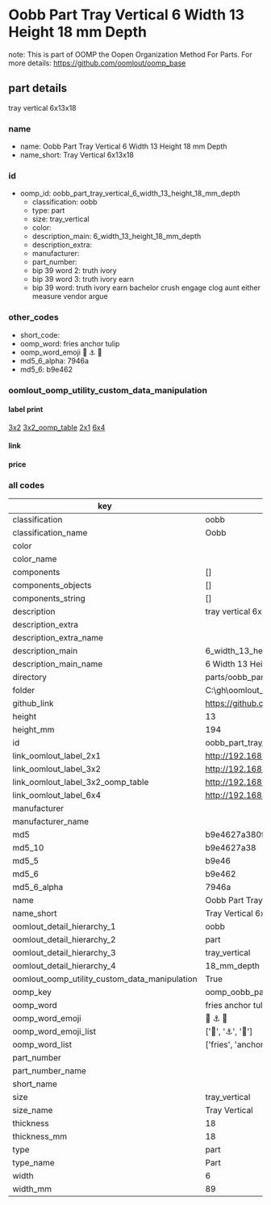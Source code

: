 # Oobb Part Tray Vertical 6 Width 13 Height 18 mm Depth  

note: This is part of OOMP the Oopen Organization Method For Parts. For more details: https://github.com/oomlout/oomp_base

##  part details
  



tray vertical 6x13x18



### name
* name: Oobb Part Tray Vertical 6 Width 13 Height 18 mm Depth
* name_short: Tray Vertical 6x13x18 
### id
* oomp_id: oobb_part_tray_vertical_6_width_13_height_18_mm_depth
  * classification: oobb
  * type: part
  * size: tray_vertical
  * color: 
  * description_main: 6_width_13_height_18_mm_depth
  * description_extra: 
  * manufacturer: 
  * part_number: 
  * bip 39 word 2: truth ivory
  * bip 39 word 3: truth ivory earn
  * bip 39 word: truth ivory earn bachelor crush engage clog aunt either measure vendor argue

### other_codes
* short_code: 
* oomp_word: fries anchor tulip
* oomp_word_emoji :fries: :anchor: :tulip:
* md5_6_alpha: 7946a
* md5_6: b9e462






### oomlout_oomp_utility_custom_data_manipulation
#### label print
[3x2](http://192.168.1.245:1112/?label=oomp%207946a)
[3x2_oomp_table](http://192.168.1.108:1112/?label=oomp%207946a)
[2x1](http://192.168.1.242:1112/?label=oomp%207946a)
[6x4](http://192.168.1.55:1112/?label=oomp%207946a)    

#### link

                              

#### price







### all codes 
| key | value |  
| --- | --- |  
| classification | oobb |  
| classification_name | Oobb |  
| color |  |  
| color_name |  |  
| components | [] |  
| components_objects | [] |  
| components_string | [] |  
| description | tray vertical 6x13x18 |  
| description_extra |  |  
| description_extra_name |  |  
| description_main | 6_width_13_height_18_mm_depth |  
| description_main_name | 6 Width 13 Height 18 mm Depth |  
| directory | parts/oobb_part_tray_vertical_6_width_13_height_18_mm_depth |  
| folder | C:\gh\oomlout_oobb_version_4_generated_parts\parts\oobb_part_tray_vertical_6_width_13_height_18_mm_depth |  
| github_link | https://github.com/oomlout/oomlout_oomp_part_src/tree/main/parts/oobb_part_tray_vertical_6_width_13_height_18_mm_depth |  
| height | 13 |  
| height_mm | 194 |  
| id | oobb_part_tray_vertical_6_width_13_height_18_mm_depth |  
| link_oomlout_label_2x1 | http://192.168.1.242:1112/?label=oomp%207946a |  
| link_oomlout_label_3x2 | http://192.168.1.245:1112/?label=oomp%207946a |  
| link_oomlout_label_3x2_oomp_table | http://192.168.1.108:1112/?label=oomp%207946a |  
| link_oomlout_label_6x4 | http://192.168.1.55:1112/?label=oomp%207946a |  
| manufacturer |  |  
| manufacturer_name |  |  
| md5 | b9e4627a380f4571291a81128a9dbf4e |  
| md5_10 | b9e4627a38 |  
| md5_5 | b9e46 |  
| md5_6 | b9e462 |  
| md5_6_alpha | 7946a |  
| name | Oobb Part Tray Vertical 6 Width 13 Height 18 mm Depth |  
| name_short | Tray Vertical 6x13x18  |  
| oomlout_detail_hierarchy_1 | oobb |  
| oomlout_detail_hierarchy_2 | part |  
| oomlout_detail_hierarchy_3 | tray_vertical |  
| oomlout_detail_hierarchy_4 | 18_mm_depth |  
| oomlout_oomp_utility_custom_data_manipulation | True |  
| oomp_key | oomp_oobb_part_tray_vertical_6_width_13_height_18_mm_depth |  
| oomp_word | fries anchor tulip |  
| oomp_word_emoji | :fries: :anchor: :tulip: |  
| oomp_word_emoji_list | [':fries:', ':anchor:', ':tulip:'] |  
| oomp_word_list | ['fries', 'anchor', 'tulip'] |  
| part_number |  |  
| part_number_name |  |  
| short_name |  |  
| size | tray_vertical |  
| size_name | Tray Vertical |  
| thickness | 18 |  
| thickness_mm | 18 |  
| type | part |  
| type_name | Part |  
| width | 6 |  
| width_mm | 89 |  
